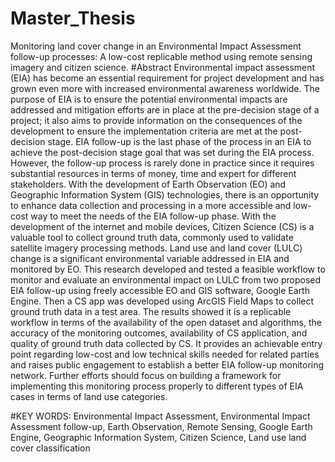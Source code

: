 # Master_Thesis
Monitoring land cover change in an Environmental Impact Assessment follow-up processes: A low-cost replicable method using remote sensing imagery and citizen science.
#Abstract
Environmental impact assessment (EIA) has become an essential requirement for project development and has grown even more with increased environmental awareness worldwide. The purpose of EIA is to ensure the potential environmental impacts are addressed and mitigation efforts are in place at the pre-decision stage of a project; it also aims to provide information on the consequences of the development to ensure the implementation criteria are met at the post-decision stage. EIA follow-up is the last phase of the process in an EIA to achieve the post-decision stage goal that was set during the EIA process. However, the follow-up process is rarely done in practice since it requires substantial resources in terms of money, time and expert for different stakeholders.
With the development of Earth Observation (EO) and Geographic Information System (GIS) technologies, there is an opportunity to enhance data collection and processing in a more accessible and low-cost way to meet the needs of the EIA follow-up phase. With the development of the internet and mobile devices, Citizen Science (CS) is a valuable tool to collect ground truth data, commonly used to validate satellite imagery processing methods.
Land use and land cover (LULC) change is a significant environmental variable addressed in EIA and monitored by EO. This research developed and tested a feasible workflow to monitor and evaluate an environmental impact on LULC from two proposed EIA follow-up using freely accessible EO and GIS software, Google Earth Engine. Then a CS app was developed using ArcGIS Field Maps to collect ground truth data in a test area. The results showed it is a replicable workflow in terms of the availability of the open dataset and algorithms, the accuracy of the monitoring outcomes, availability of CS application, and quality of ground truth data collected by CS. It provides an achievable entry point regarding low-cost and low technical skills needed for related parties and raises public engagement to establish a better EIA follow-up monitoring network. Further efforts should focus on building a framework for implementing this monitoring process properly to different types of EIA cases in terms of land use categories.

#KEY WORDS: Environmental Impact Assessment, Environmental Impact Assessment follow-up, Earth Observation, Remote Sensing, Google Earth Engine, Geographic Information System, Citizen Science, Land use land cover classification
